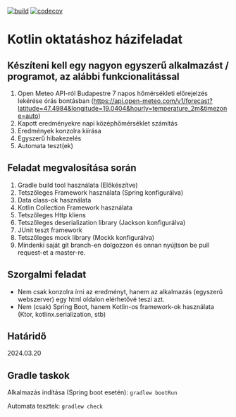 [![build](https://github.com/dobrosi/kotlin-feladat-ms/actions/workflows/ci.yml/badge.svg)](https://github.com/dobrosi/kotlin-feladat-ms/actions/workflows/ci.yml)
[![codecov](https://codecov.io/gh/dobrosi/kotlin-feladat-ms/graph/badge.svg?token=Bv0alq4qqQ)](https://codecov.io/gh/dobrosi/kotlin-feladat-ms)
# Kotlin oktatáshoz házifeladat

## Készíteni kell egy nagyon egyszerű alkalmazást / programot, az alábbi funkcionalitással
1. Open Meteo API-ról Budapestre 7 napos hőmérsékleti előrejelzés lekérése órás bontásban (https://api.open-meteo.com/v1/forecast?latitude=47.4984&longitude=19.0404&hourly=temperature_2m&timezone=auto)
2. Kapott eredményekre napi középhőmérséklet számítás
3. Eredmények konzolra kiírása
4. Egyszerű hibakezelés
5. Automata teszt(ek)

## Feladat megvalosítása során
1. Gradle build tool használata (Előkészítve) 
2. Tetszőleges Framework használata (Spring konfigurálva)
3. Data class-ok használata
4. Kotlin Collection Framework használata
5. Tetszőleges Http kliens
6. Tetszőleges deserialization library (Jackson konfigurálva)
7. JUnit teszt framework
8. Tetszőleges mock library (Mockk konfigurálva)
9. Mindenki saját git branch-en dolgozzon és onnan nyújtson be pull request-et a master-re.

## Szorgalmi feladat
- Nem csak konzolra írni az eredményt, hanem az alkalmazás (egyszerű webszerver) egy html oldalon elérhetővé teszi azt.
- Nem (csak) Spring Boot, hanem Kotlin-os framework-ok használata (Ktor, kotlinx.serialization, stb)

## Határidő
2024.03.20

## Gradle taskok

Alkalmazás indítása (Spring boot esetén): `gradlew bootRun`

Automata tesztek: `gradlew check`


